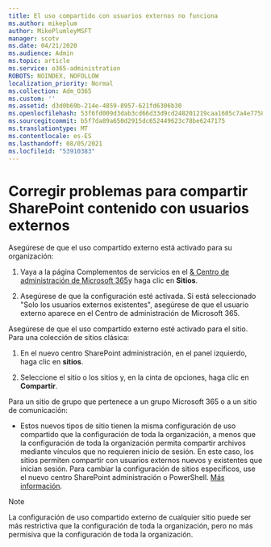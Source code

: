 ```yaml
---
title: El uso compartido con usuarios externos no funciona
ms.author: mikeplum
author: MikePlumleyMSFT
manager: scotv
ms.date: 04/21/2020
ms.audience: Admin
ms.topic: article
ms.service: o365-administration
ROBOTS: NOINDEX, NOFOLLOW
localization_priority: Normal
ms.collection: Adm_O365
ms.custom: ''
ms.assetid: d3d0b69b-214e-4859-8957-621fd6306b30
ms.openlocfilehash: 53f6fd009d3dab3cd66d33d9cd248201219caa1605c7a4e7758a5a8d720f68c2
ms.sourcegitcommit: b5f7da89a650d2915dc652449623c78be6247175
ms.translationtype: MT
ms.contentlocale: es-ES
ms.lasthandoff: 08/05/2021
ms.locfileid: "53910383"
---
```

# <a name="fix-problems-sharing-sharepoint-content-with-external-users"></a>Corregir problemas para compartir SharePoint contenido con usuarios externos

Asegúrese de que el uso compartido externo está activado para su organización:
  
1. Vaya a la página Complementos de servicios en el [ &amp; Centro de administración de Microsoft 365](https://portal.office.com/adminportal/home#/Settings/ServicesAndAddIns)y haga clic en **Sitios**.
    
2. Asegúrese de que la configuración esté activada. Si está seleccionado "Solo los usuarios externos existentes", asegúrese de que el usuario externo aparece en el Centro de administración de Microsoft 365.
    
Asegúrese de que el uso compartido externo esté activado para el sitio. Para una colección de sitios clásica:
  
1. En el nuevo centro SharePoint administración, en el panel izquierdo, haga clic en **sitios**.
    
2. Seleccione el sitio o los sitios y, en la cinta de opciones, haga clic en **Compartir**.
    
Para un sitio de grupo que pertenece a un grupo Microsoft 365 o a un sitio de comunicación:
  
- Estos nuevos tipos de sitio tienen la misma configuración de uso compartido que la configuración de toda la organización, a menos que la configuración de toda la organización permita compartir archivos mediante vínculos que no requieren inicio de sesión. En este caso, los sitios permiten compartir con usuarios externos nuevos y existentes que inician sesión. Para cambiar la configuración de sitios específicos, use el nuevo centro SharePoint administración o PowerShell. [Más información](https://go.microsoft.com/fwlink/?linkid=871863).
    
> [!NOTE]
> La configuración de uso compartido externo de cualquier sitio puede ser más restrictiva que la configuración de toda la organización, pero no más permisiva que la configuración de toda la organización. 
  

